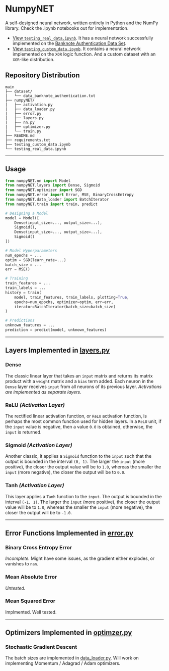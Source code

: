 # NumpyNET

A self-designed neural network, written entirely in Python and the NumPy library. Check the .ipynb notebooks out for implementation.

* [View `testing_real_data.ipynb`](https://nbviewer.jupyter.org/github/rhitviksinha/NumpyNET/blob/main/testing_real_data.ipynb). It has a neural network successfully implemented on the [Banknote Authentication Data Set](https://archive.ics.uci.edu/ml/datasets/banknote+authentication).
* [View `testing_custom_data.ipynb`](https://nbviewer.jupyter.org/github/rhitviksinha/NumpyNET/blob/main/testing_custom_data.ipynb). It contains a neural network implemented on the `XOR` logic function. And a custom dataset with an `XOR`-like distribution.

## Repository Distribution

    main
    ├── dataset/
    |   └── data_banknote_authentication.txt
    ├── numpyNET/
    |   ├── activation.py
    |   ├── data_loader.py
    |   ├── error.py
    |   ├── layers.py
    |   ├── nn.py
    |   ├── optimizer.py
    |   └── train.py
    ├── README.md
    ├── requirements.txt
    ├── testing_custom_data.ipynb
    └── testing_real_data.ipynb

---
## Usage

```py
from numpyNET.nn import Model
from numpyNET.layers import Dense, Sigmoid
from numpyNET.optimizer import SGD
from numpyNET.error import Error, MSE, BinaryCrossEntropy
from numpyNET.data_loader import BatchIterator
from numpyNET.train import train, predict

# Designing a Model
model = Model([
    Dense(input_size=..., output_size=...),
    Sigmoid(),
    Dense(input_size=..., output_size=...),
    Sigmoid()
])

# Model Hyperparameters
num_epochs = ...
optim = SGD(learn_rate=...)
batch_size = ...
err = MSE()

# Training
train_features = ...
train_labels = ...
history = train(
    model, train_features, train_labels, plotting=True,
    epochs=num_epochs, optimizer=optim, err=err,
    iterator=BatchIterator(batch_size=batch_size)
)

# Predictions
unknown_features = ...
prediction = predict(model, unknown_features)
```

---
## Layers Implemented in [layers.py](https://github.com/rhitviksinha/NumpyNET/blob/main/numpyNET/layers.py)

### Dense

The classic linear layer that takes an `input` matrix and returns its matrix product with a `weight` matrix and a `bias` term added. Each neuron in the `Dense` layer receives `input` from all neurons of its previous layer. *Activations are implemented as separate layers.*

### ReLU *(Activation Layer)*

The rectified linear activation function, or `ReLU` activation function, is perhaps the most common function used for hidden layers. In a `ReLU` unit, if the `input` value is negative, then a value `0.0` is obtained, otherwise, the `input` is returned.

### Sigmoid *(Activation Layer)*

Another classic, it applies a `Sigmoid` function to the `input` such that the output is bounded in the interval `(0, 1)`. The larger the `input` (more positive), the closer the output value will be to `1.0`, whereas the smaller the `input` (more negative), the closer the output will be to `0.0`.

### Tanh *(Activation Layer)*

This layer applies a `Tanh` function to the `input`. The output is bounded in the interval `(-1, 1)`. The larger the `input` (more positive), the closer the output value will be to `1.0`, whereas the smaller the `input` (more negative), the closer the output will be to `-1.0`.

---
## Error Functions Implemented in [error.py](https://github.com/rhitviksinha/NumpyNET/blob/main/numpyNET/error.py)

### Binary Cross Entropy Error

*Incomplete.* Might have some issues, as the gradient either explodes, or vanishes to `nan`.

### Mean Absolute Error

*Untested.*

### Mean Squared Error

Implmented. Well tested.

---
## Optimizers Implemented in [optimzer.py](https://github.com/rhitviksinha/NumpyNET/blob/main/numpyNET/optimizer.py)

### Stochastic Gradient Descent

The batch sizes are implemented in [data_loader.py](https://github.com/rhitviksinha/NumpyNET/blob/main/numpyNET/data_loader.py). Will work on implementing Momentum / Adagrad / Adam optimizers.
